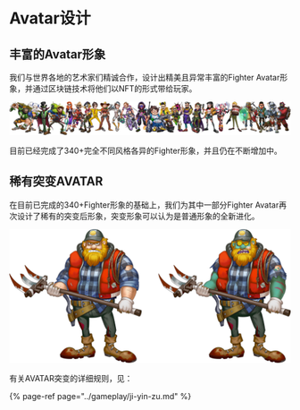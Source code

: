 # Avatar设计

## 丰富的Avatar形象 <a id="avatars"></a>

我们与世界各地的艺术家们精诚合作，设计出精美且异常丰富的Fighter Avatar形象，并通过区块链技术将他们以NFT的形式带给玩家。

![&#x56FE;&#xFF1A;&#x4EC5;&#x5C55;&#x793A;&#x4E86;&#x76EE;&#x524D;&#x5DF2;&#x5B8C;&#x6210;&#x7684;&#x4E00;&#x5C0F;&#x90E8;&#x5206;](../.gitbook/assets/image.png)

目前已经完成了340+完全不同风格各异的Fighter形象，并且仍在不断增加中。

## 稀有突变AVATAR <a id="rare-avatars"></a>

在目前已完成的340+Fighter形象的基础上，我们为其中一部分Fighter Avatar再次设计了稀有的突变后形象，突变形象可以认为是普通形象的全新进化。

![&#x56FE;&#xFF1A;&#x6B63;&#x5E38;AVATAR&#x4E0E;&#x53D8;&#x5F02;&#x540E;AVATAR](../.gitbook/assets/1.png)

有关AVATAR突变的详细规则，见：

{% page-ref page="../gameplay/ji-yin-zu.md" %}



